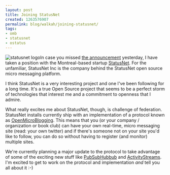 ```yaml
---
layout: post
title: Joining StatusNet
created: 1263576907
permalink: blog/walkah/joining-statusnet/
tags:
- omb
- statusnet
- ostatus
---
```

![statusnet logo](http://walkah.net/sites/walkah.net/files/statusnet-logo.png)﻿﻿﻿In case you missed [the announcement](http://status.net/2010/01/14/walkah-joins-statusnet) yesterday, I have taken a position with the Montreal-based startup [StatusNet](http://status.net/). For the unfamiliar, StatusNet Inc is the company behind the StatusNet open source micro messaging platform.

I think StatusNet is a very interesting project and one I've been following for a long time. It's a true Open Source project that seems to be a perfect storm of technologies that interest me and a commitment to openness that I admire.

What really excites me about StatusNet, though, is challenge of federation. StatusNet installs currently ship with an implementation of a protocol known as [OpenMicroBlogging](http://openmicroblogging.org/). This means that you (or your company / organization or book club) can have your own real-time, micro messaging site (read: your own twitter) and if there's someone not on your site you'd like to follow, you can do so without having to register (and monitor) multiple sites.

We're currently planning a major update to the protocol to take advantage of some of the exciting new stuff like [PubSubHubbub](http://code.google.com/p/pubsubhubbub/) and [ActivityStreams](http://activitystrea.ms/). I'm excited to get to work on the protocol and implementation *and* tell you all about it :-)
